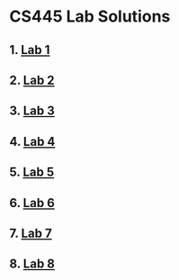 # CS445 Lab Solutions
## 1. [Lab 1](https://github.com/merrhaile/cs445-lab-solns/blob/main/lab1/lab1_ME.pdf)
## 2. [Lab 2](https://github.com/merrhaile/cs445-lab-solns/blob/main/lab2/lab2_ME.pdf)
## 3. [Lab 3](https://github.com/merrhaile/cs445-lab-solns/tree/main/lab3)
## 4. [Lab 4](https://github.com/merrhaile/cs445-lab-solns/tree/main/lab4)
## 5. [Lab 5](https://github.com/merrhaile/cs445-lab-solns/tree/main/lab5)
## 6. [Lab 6](https://github.com/merrhaile/cs445-lab-solns/tree/main/lab6)
## 7. [Lab 7](https://github.com/merrhaile/cs445-lab-solns/tree/main/lab7)
## 8. [Lab 8](https://github.com/merrhaile/cs445-lab-solns/tree/main/lab8)